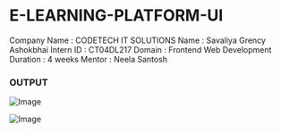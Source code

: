 # E-LEARNING-PLATFORM-UI

Company Name : CODETECH IT SOLUTIONS 
Name : Savaliya Grency Ashokbhai
Intern ID : CT04DL217
Domain : Frontend Web Development
Duration : 4 weeks
Mentor : Neela Santosh

### OUTPUT

![Image](https://github.com/user-attachments/assets/9f131ac6-0a9a-4791-ad40-9db51e191dc5)

![Image](https://github.com/user-attachments/assets/c6f43925-55df-4ffe-b2da-b2374047435b)
